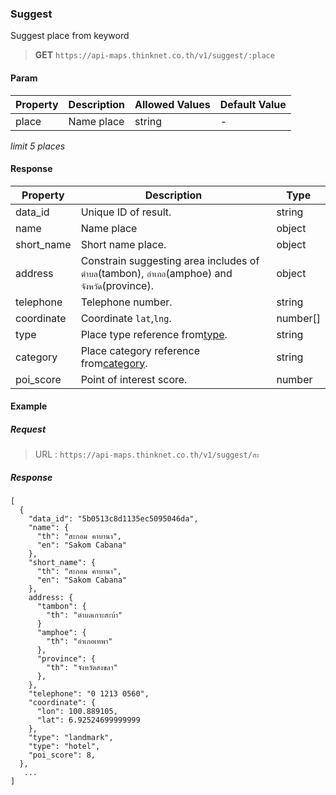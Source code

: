 ### Suggest

Suggest place from keyword 

> **GET** `https://api-maps.thinknet.co.th/v1/suggest/:place`

#### Param
| Property | Description | Allowed Values | Default Value |
|----------|-------------|-------------| ------- |
| place | Name place | string | - |

*limit 5 places*

#### Response
| Property | Description | Type |
|----------|-------------|------|
| data_id | Unique ID of result. | string |
| name | Name place | object |
| short_name | Short name place. | object |
| address | Constrain suggesting area includes of  `ตำบล`(tambon), `อำเภอ`(amphoe) and `จังหวัด`(province). | object |
| telephone | Telephone number. | string |
| coordinate | Coordinate `lat`,`lng`. | number[] |
| type | Place type reference from[type](./readme-type-category.md#type). | string |
| category | Place category reference from[category](./readme-type-category.md#category). | string |
| poi_score | Point of interest score. | number |

#### Example
##### Request

> URL : `https://api-maps.thinknet.co.th/v1/suggest/สะ`

##### Response

```
[
  {
    "data_id": "5b0513c8d1135ec5095046da",
    "name": {
      "th": "สะกอม คาบานา",
      "en": "Sakom Cabana"
    },
    "short_name": {
      "th": "สะกอม คาบานา",
      "en": "Sakom Cabana"
    },
    address: {
      "tambon": {
        "th": "ตำบลเกาะสะบ้า"
      }
      "amphoe": {
        "th": "อำเภอเทพา"
      },
      "province": {
        "th": "จังหวัดสงขลา"
      },
    },
    "telephone": "0 1213 0560",
    "coordinate": {
      "lon": 100.889105,
      "lat": 6.92524699999999
    },
    "type": "landmark",
    "type": "hotel",
    "poi_score": 8,
  },
   ...
]
```